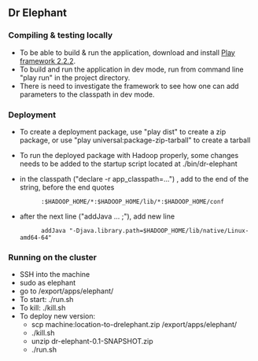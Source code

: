 ## Dr Elephant

### Compiling & testing locally

* To be able to build & run the application, download and install [Play framework 2.2.2](http://downloads.typesafe.com/play/2.2.2/play-2.2.2.zip).
* To build and run the application in dev mode, run from command line "play run" in the project directory.
* There is need to investigate the framework to see how one can add parameters to the classpath in dev mode.

### Deployment

* To create a deployment package, use "play dist" to create a zip package, or use "play universal:package-zip-tarball" to create a tarball
* To run the deployed package with Hadoop properly, some changes needs to be added to the startup script located at ./bin/dr-elephant

* in the classpath ("declare -r app\_classpath=...") , add to the end of the string, before the end quotes

            :$HADOOP_HOME/*:$HADOOP_HOME/lib/*:$HADOOP_HOME/conf

* after the next line ("addJava ... ;"), add new line

            addJava "-Djava.library.path=$HADOOP_HOME/lib/native/Linux-amd64-64"



### Running on the cluster

* SSH into the machine
* sudo as elephant
* go to /export/apps/elephant/
* To start: ./run.sh
* To kill: ./kill.sh
* To deploy new version:
	* scp machine:location-to-drelephant.zip /export/apps/elephant/
	* ./kill.sh
	* unzip dr-elephant-0.1-SNAPSHOT.zip
	* ./run.sh
